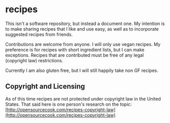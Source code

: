 # recipes

This isn't a software repository, but instead a document one. My intention is to
make sharing recipes that I like and use easy, as well as to incorporate suggested
recipes from friends.

Contributions are welcome from anyone. I will only use vegan recipes. My preference
is for recipes with short ingredient lists, but I can make exceptions. Recipes that
are contributed must be free of any legal (copyright law) restrictions.

Currently I am also gluten free, but I will still happily take non GF recipes.

## Copyright and Licensing

As of this time recipes are not protected under copyright law in the United States.
That said here is one person's research on the topic:
[http://opensourcecook.com/recipes-copyright-law](http://opensourcecook.com/recipes-copyright-law)
